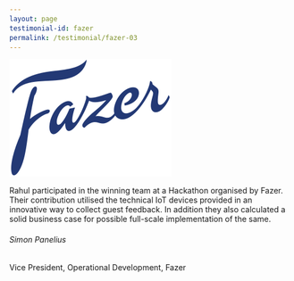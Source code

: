 ```yaml
---
layout: page
testimonial-id: fazer
permalink: /testimonial/fazer-03
---
```


![Fazer](/images/brand-logos/fazer.png)

Rahul participated in the winning team at a Hackathon organised by Fazer. Their contribution utilised the technical IoT devices provided in an innovative way to collect guest feedback. In addition they also calculated a solid business case for possible full-scale implementation of the same.

###### Simon Panelius

Vice President, Operational Development, Fazer
